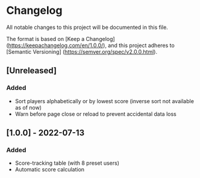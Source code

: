 # Changelog

All notable changes to this project
will be documented in this file.

The format is based on [Keep a Changelog]
(https://keepachangelog.com/en/1.0.0/),
and this project adheres to [Semantic Versioning]
(https://semver.org/spec/v2.0.0.html).

## [Unreleased]

### Added 

- Sort players alphabetically or by lowest score
  (inverse sort not available as of now)
- Warn before page close or reload to prevent accidental data loss

## [1.0.0] - 2022-07-13

### Added

- Score-tracking table (with 8 preset users)
- Automatic score calculation
